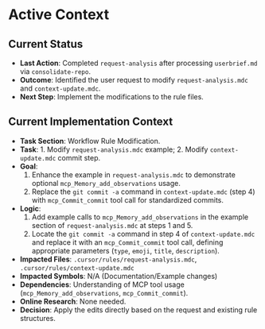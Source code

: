 # Active Context

## Current Status
- **Last Action**: Completed `request-analysis` after processing `userbrief.md` via `consolidate-repo`.
- **Outcome**: Identified the user request to modify `request-analysis.mdc` and `context-update.mdc`.
- **Next Step**: Implement the modifications to the rule files.

## Current Implementation Context
- **Task Section**: Workflow Rule Modification.
- **Task**: 1. Modify `request-analysis.mdc` example; 2. Modify `context-update.mdc` commit step.
- **Goal**:
    1.  Enhance the example in `request-analysis.mdc` to demonstrate optional `mcp_Memory_add_observations` usage.
    2.  Replace the `git commit -a` command in `context-update.mdc` (step 4) with `mcp_Commit_commit` tool call for standardized commits.
- **Logic**:
    1.  Add example calls to `mcp_Memory_add_observations` in the example section of `request-analysis.mdc` at steps 1 and 5.
    2.  Locate the `git commit -a` command in step 4 of `context-update.mdc` and replace it with an `mcp_Commit_commit` tool call, defining appropriate parameters (`type`, `emoji`, `title`, `description`).
- **Impacted Files**: `.cursor/rules/request-analysis.mdc`, `.cursor/rules/context-update.mdc`
- **Impacted Symbols**: N/A (Documentation/Example changes)
- **Dependencies**: Understanding of MCP tool usage (`mcp_Memory_add_observations`, `mcp_Commit_commit`).
- **Online Research**: None needed.
- **Decision**: Apply the edits directly based on the request and existing rule structures.